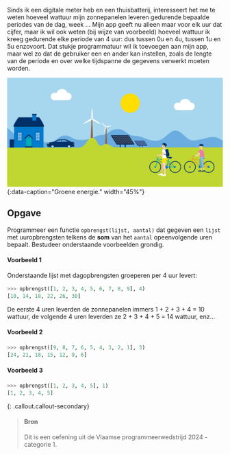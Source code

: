 Sinds ik een digitale meter heb en een thuisbatterij, interesseert het me te weten hoeveel wattuur mijn zonnepanelen leveren gedurende bepaalde periodes van de dag, week ... Mijn app geeft nu alleen maar voor elk uur dat cijfer, maar ik wil ook weten (bij wijze van voorbeeld) hoeveel wattuur ik kreeg gedurende elke periode van 4 uur: dus tussen 0u en 4u, tussen 1u en 5u enzovoort. Dat stukje programmatuur wil ik toevoegen aan mijn app, maar wel zo dat de gebruiker een en ander kan instellen, zoals de lengte van de periode en over welke tijdspanne de gegevens verwerkt moeten worden. 

![Groene energie.](media/solar.gif "Groene energie."){:data-caption="Groene energie." width="45%"}

## Opgave

Programmeer een functie `opbrengst(lijst, aantal)` dat gegeven een `lijst` met uuropbrengsten telkens de **som** van het `aantal` opeenvolgende uren bepaalt. Bestudeer onderstaande voorbeelden grondig.

#### Voorbeeld 1

Onderstaande lijst met dagopbrengsten groeperen per 4 uur levert:

```python
>>> opbrengst([1, 2, 3, 4, 5, 6, 7, 8, 9], 4)
[10, 14, 18, 22, 26, 30]
```

De eerste 4 uren leverden de zonnepanelen immers 1 + 2 + 3 + 4 = 10 wattuur, de volgende 4 uren leverden ze 2 + 3 + 4 + 5 = 14 wattuur, enz...

#### Voorbeeld 2

```python
>>> opbrengst([9, 8, 7, 6, 5, 4, 3, 2, 1], 3)
[24, 21, 18, 15, 12, 9, 6]
```

#### Voorbeeld 3

```python
>>> opbrengst([1, 2, 3, 4, 5], 1)
[1, 2, 3, 4, 5]
```

{: .callout.callout-secondary}
>#### Bron
> Dit is een oefening uit de Vlaamse programmeerwedstrijd 2024 - categorie 1.